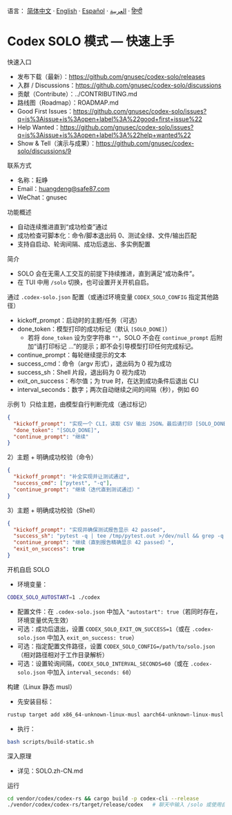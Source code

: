 语言：
[简体中文](README.zh-CN.md) · [English](README.en.md) · [Español](README.es.md) · [العربية](README.ar.md) · [हिन्दी](README.hi.md)

# Codex SOLO 模式 — 快速上手

快速入口
- 发布下载（最新）：https://github.com/gnusec/codex-solo/releases
- 入群 / Discussions：https://github.com/gnusec/codex-solo/discussions
- 贡献（Contribute）：../CONTRIBUTING.md
- 路线图（Roadmap）：ROADMAP.md
- Good First Issues：https://github.com/gnusec/codex-solo/issues?q=is%3Aissue+is%3Aopen+label%3A%22good+first+issue%22
- Help Wanted：https://github.com/gnusec/codex-solo/issues?q=is%3Aissue+is%3Aopen+label%3A%22help+wanted%22
- Show & Tell（演示与成果）：https://github.com/gnusec/codex-solo/discussions/9

联系方式
- 名称：耘峥
- Email：huangdeng@safe87.com
- WeChat：gnusec

功能概述
- 自动连续推进直到“成功检查”通过
- 成功检查可脚本化：命令/脚本退出码 0、测试全绿、文件/输出匹配
- 支持自启动、轮询间隔、成功后退出、多实例配置

简介
- SOLO 会在无需人工交互的前提下持续推进，直到满足“成功条件”。
- 在 TUI 中用 `/solo` 切换，也可设置开关开机自启。

通过 `.codex-solo.json` 配置（或通过环境变量 `CODEX_SOLO_CONFIG` 指定其他路径）
- kickoff_prompt：启动时的主题/任务（可选）
- done_token：模型打印的成功标记（默认 `[SOLO_DONE]`）
   - 若将 `done_token` 设为空字符串 `""`，SOLO 不会在 `continue_prompt` 后附加“请打印标记 …”的提示；即不会引导模型打印任何完成标记。
- continue_prompt：每轮继续提示的文本
- success_cmd：命令（argv 形式），退出码为 0 视为成功
- success_sh：Shell 片段，退出码为 0 视为成功
- exit_on_success：布尔值；为 true 时，在达到成功条件后退出 CLI
- interval_seconds：数字；两次自动继续之间的间隔（秒），例如 60

示例
1）只给主题，由模型自行判断完成（通过标记）
```json
{
  "kickoff_prompt": "实现一个 CLI，读取 CSV 输出 JSON。最后请打印 [SOLO_DONE]",
  "done_token": "[SOLO_DONE]",
  "continue_prompt": "继续"
}
```

2）主题 + 明确成功校验（命令）
```json
{
  "kickoff_prompt": "补全实现并让测试通过",
  "success_cmd": ["pytest", "-q"],
  "continue_prompt": "继续（迭代直到测试通过）"
}
```

3）主题 + 明确成功校验（Shell）
```json
{
  "kickoff_prompt": "实现并确保测试报告显示 42 passed",
  "success_sh": "pytest -q | tee /tmp/pytest.out >/dev/null && grep -q '42 passed' /tmp/pytest.out",
  "continue_prompt": "继续（直到报告精确显示 42 passed）",
  "exit_on_success": true
}
```

开机自启 SOLO
- 环境变量：
```bash
CODEX_SOLO_AUTOSTART=1 ./codex
```
- 配置文件：在 `.codex-solo.json` 中加入 `"autostart": true`（若同时存在，环境变量优先生效）
- 可选：成功后退出，设置 `CODEX_SOLO_EXIT_ON_SUCCESS=1`（或在 `.codex-solo.json` 中加入 `exit_on_success: true`）
- 可选：指定配置文件路径，设置 `CODEX_SOLO_CONFIG=/path/to/solo.json`（相对路径相对于工作目录解析）
 - 可选：设置轮询间隔，`CODEX_SOLO_INTERVAL_SECONDS=60`（或在 `.codex-solo.json` 中加入 `interval_seconds: 60`）

构建（Linux 静态 musl）
- 先安装目标：
```bash
rustup target add x86_64-unknown-linux-musl aarch64-unknown-linux-musl
```
- 执行：
```bash
bash scripts/build-static.sh
```

深入原理
- 详见：SOLO.zh-CN.md

运行
```bash
cd vendor/codex/codex-rs && cargo build -p codex-cli --release
./vendor/codex/codex-rs/target/release/codex   # 聊天中输入 /solo 或使用自启
```
